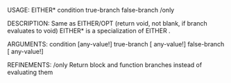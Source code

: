 USAGE:
     EITHER* condition true-branch false-branch /only

DESCRIPTION:
     Same as EITHER/OPT (return void, not blank, if branch evaluates to void)
     EITHER* is a specialization of EITHER .

ARGUMENTS:
    condition [any-value!]
    true-branch [<opt> any-value!]
    false-branch [<opt> any-value!]

REFINEMENTS:
    /only
        Return block and function branches instead of evaluating them
